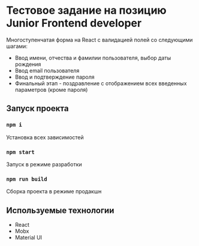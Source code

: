 # Тестовое задание на позицию Junior Frontend developer

Многоступенчатая форма на React с валидацией полей со следующими шагами:
* Ввод имени, отчества и фамилии пользователя, выбор даты рождения
* Ввод email пользователя
* Ввод и подтверждение пароля
* Финальный этап - поздравление с отображением всех введенных параметров (кроме пароля)

## Запуск проекта

### `npm i`
Установка всех зависимостей
### `npm start`
Запуск в режиме разработки
### `npm run build`
Сборка проекта в режиме продакшн

## Используемые технологии

* React
* Mobx
* Material UI

